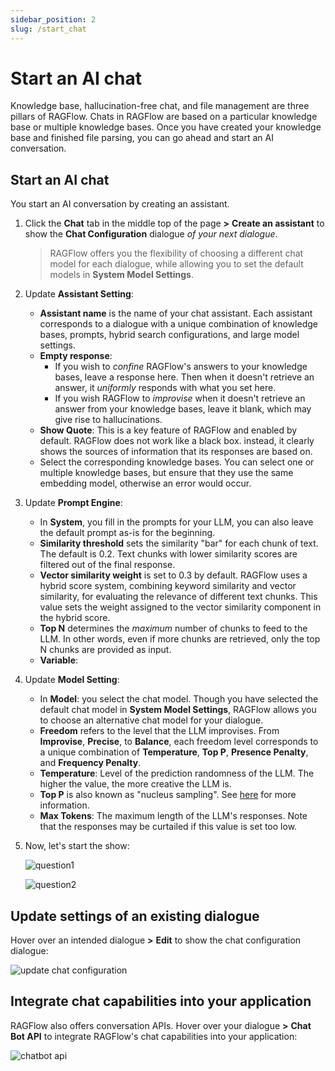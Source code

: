 ```yaml
---
sidebar_position: 2
slug: /start_chat
---
```


# Start an AI chat

Knowledge base, hallucination-free chat, and file management are three pillars of RAGFlow. Chats in RAGFlow are based on a particular knowledge base or multiple knowledge bases. Once you have created your knowledge base and finished file parsing, you can go ahead and start an AI conversation. 

## Start an AI chat

You start an AI conversation by creating an assistant. 

1. Click the **Chat** tab in the middle top of the page **>** **Create an assistant** to show the **Chat Configuration** dialogue *of your next dialogue*.

   > RAGFlow offers you the flexibility of choosing a different chat model for each dialogue, while allowing you to set the default models in **System Model Settings**.

2. Update **Assistant Setting**: 

   - **Assistant name** is the name of your chat assistant. Each assistant corresponds to a dialogue with a unique combination of knowledge bases, prompts, hybrid search configurations, and large model settings. 
   - **Empty response**:
     - If you wish to *confine* RAGFlow's answers to your knowledge bases, leave a response here. Then when it doesn't retrieve an answer, it *uniformly* responds with what you set here. 
     - If you wish RAGFlow to *improvise* when it doesn't retrieve an answer from your knowledge bases, leave it blank, which may give rise to hallucinations. 
   - **Show Quote**: This is a key feature of RAGFlow and enabled by default. RAGFlow does not work like a black box. instead, it clearly shows the sources of information that its responses are based on. 
   -  Select the corresponding knowledge bases. You can select one or multiple knowledge bases, but ensure that they use the same embedding model, otherwise an error would occur. 

3. Update **Prompt Engine**: 

   - In **System**, you fill in the prompts for your LLM, you can also leave the default prompt as-is for the beginning. 
   - **Similarity threshold** sets the similarity "bar" for each chunk of text. The default is 0.2. Text chunks with lower similarity scores are filtered out of the final response. 
   - **Vector similarity weight** is set to 0.3 by default. RAGFlow uses a hybrid score system, combining keyword similarity and vector similarity, for evaluating the relevance of different text chunks. This value sets the weight assigned to the vector similarity component in the hybrid score. 
   - **Top N** determines the *maximum* number of chunks to feed to the LLM. In other words, even if more chunks are retrieved, only the top N chunks are provided as input. 
   - **Variable**: 

4. Update **Model Setting**:

   - In **Model**: you select the chat model. Though you have selected the default chat model in **System Model Settings**, RAGFlow allows you to choose an alternative chat model for your dialogue. 
   - **Freedom** refers to the level that the LLM improvises. From **Improvise**, **Precise**, to **Balance**, each freedom level corresponds to a unique combination of **Temperature**, **Top P**, **Presence Penalty**, and **Frequency Penalty**.
   - **Temperature**: Level of the prediction randomness of the LLM. The higher the value, the more creative the LLM is. 
   - **Top P** is also known as "nucleus sampling". See [here](https://en.wikipedia.org/wiki/Top-p_sampling) for more information. 
   - **Max Tokens**: The maximum length of the LLM's responses. Note that the responses may be curtailed if this value is set too low. 

5. Now, let's start the show:

   ![question1](https://github.com/infiniflow/ragflow/assets/93570324/bb72dd67-b35e-4b2a-87e9-4e4edbd6e677)

   ![question2](https://github.com/infiniflow/ragflow/assets/93570324/7cc585ae-88d0-4aa2-817d-0370b2ad7230)

## Update settings of an existing dialogue

Hover over an intended dialogue **>** **Edit** to show the chat configuration dialogue:

![update chat configuration](https://github.com/infiniflow/ragflow/assets/93570324/e08397c7-2a4c-44e1-9032-13d30e99d741)

## Integrate chat capabilities into your application

RAGFlow also offers conversation APIs. Hover over your dialogue **>** **Chat Bot API** to integrate RAGFlow's chat capabilities into your application:

![chatbot api](https://github.com/infiniflow/ragflow/assets/93570324/fec23715-f9af-4ac2-81e5-942c5035c5e6)
